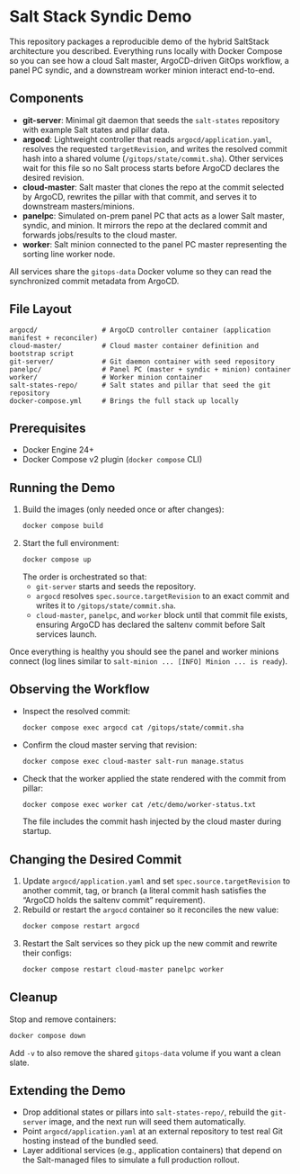 # Salt Stack Syndic Demo

This repository packages a reproducible demo of the hybrid SaltStack architecture you described. Everything runs locally with Docker Compose so you can see how a cloud Salt master, ArgoCD-driven GitOps workflow, a panel PC syndic, and a downstream worker minion interact end-to-end.

## Components
- **git-server**: Minimal git daemon that seeds the `salt-states` repository with example Salt states and pillar data.
- **argocd**: Lightweight controller that reads `argocd/application.yaml`, resolves the requested `targetRevision`, and writes the resolved commit hash into a shared volume (`/gitops/state/commit.sha`). Other services wait for this file so no Salt process starts before ArgoCD declares the desired revision.
- **cloud-master**: Salt master that clones the repo at the commit selected by ArgoCD, rewrites the pillar with that commit, and serves it to downstream masters/minions.
- **panelpc**: Simulated on-prem panel PC that acts as a lower Salt master, syndic, and minion. It mirrors the repo at the declared commit and forwards jobs/results to the cloud master.
- **worker**: Salt minion connected to the panel PC master representing the sorting line worker node.

All services share the `gitops-data` Docker volume so they can read the synchronized commit metadata from ArgoCD.

## File Layout
```
argocd/                # ArgoCD controller container (application manifest + reconciler)
cloud-master/          # Cloud master container definition and bootstrap script
git-server/            # Git daemon container with seed repository
panelpc/               # Panel PC (master + syndic + minion) container
worker/                # Worker minion container
salt-states-repo/      # Salt states and pillar that seed the git repository
docker-compose.yml     # Brings the full stack up locally
```

## Prerequisites
- Docker Engine 24+
- Docker Compose v2 plugin (`docker compose` CLI)

## Running the Demo
1. Build the images (only needed once or after changes):
   ```sh
   docker compose build
   ```
2. Start the full environment:
   ```sh
   docker compose up
   ```
   The order is orchestrated so that:
   - `git-server` starts and seeds the repository.
   - `argocd` resolves `spec.source.targetRevision` to an exact commit and writes it to `/gitops/state/commit.sha`.
   - `cloud-master`, `panelpc`, and `worker` block until that commit file exists, ensuring ArgoCD has declared the saltenv commit before Salt services launch.

Once everything is healthy you should see the panel and worker minions connect (log lines similar to `salt-minion ... [INFO] Minion ... is ready`).

## Observing the Workflow
- Inspect the resolved commit:
  ```sh
  docker compose exec argocd cat /gitops/state/commit.sha
  ```
- Confirm the cloud master serving that revision:
  ```sh
  docker compose exec cloud-master salt-run manage.status
  ```
- Check that the worker applied the state rendered with the commit from pillar:
  ```sh
  docker compose exec worker cat /etc/demo/worker-status.txt
  ```
  The file includes the commit hash injected by the cloud master during startup.

## Changing the Desired Commit
1. Update `argocd/application.yaml` and set `spec.source.targetRevision` to another commit, tag, or branch (a literal commit hash satisfies the “ArgoCD holds the saltenv commit” requirement).
2. Rebuild or restart the `argocd` container so it reconciles the new value:
   ```sh
   docker compose restart argocd
   ```
3. Restart the Salt services so they pick up the new commit and rewrite their configs:
   ```sh
   docker compose restart cloud-master panelpc worker
   ```

## Cleanup
Stop and remove containers:
```sh
docker compose down
```
Add `-v` to also remove the shared `gitops-data` volume if you want a clean slate.

## Extending the Demo
- Drop additional states or pillars into `salt-states-repo/`, rebuild the `git-server` image, and the next run will seed them automatically.
- Point `argocd/application.yaml` at an external repository to test real Git hosting instead of the bundled seed.
- Layer additional services (e.g., application containers) that depend on the Salt-managed files to simulate a full production rollout.

